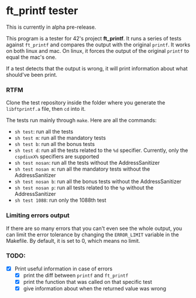 # ft_printf tester

This is currently in alpha pre-release.

This program is a tester for 42's project **ft_printf**.
It runs a series of tests against `ft_printf` and compares the output with 
the original `printf`. It works on both linux and mac. On linux, it forces the
output of the original `printf` to equal the mac's one.

If a test detects that the output is wrong, it will print information about
what should've been print.

### RTFM

Clone the test repository inside the folder where you generate the `libftprintf.a`
file, then `cd` into it.

The tests run mainly through `make`. Here are all the commands:

* `sh test`: run all the tests
* `sh test m`: run all the mandatory tests
* `sh test b`: run all the bonus tests
* `sh test d`: run all the tests related to the `%d` specifier. Currently, only the
`cspdiuxX%` specifiers are supported
* `sh test nosan`: run all the tests without the AddressSanitizer
* `sh test nosan m`: run all the mandatory tests without the AddressSanitizer
* `sh test nosan b`: run all the bonus tests without the AddressSanitizer
* `sh test nosan p`: run all tests related to the `%p` without the AddressSanitizer
* `sh test 1088`: run only the 1088th test

### Limiting errors output

If there are so many errors that you can't even see the whole output, you can
limit the error tolerance by changing the `ERROR_LIMIT` variable in the Makefile.
By default, it is set to 0, which means no limit.


### TODO:
- [x] Print useful information in case of errors
    - [x] print the diff between `printf` and `ft_printf`
    - [x] print the function that was called on that specific test
    - [x] give information about when the returned value was wrong
